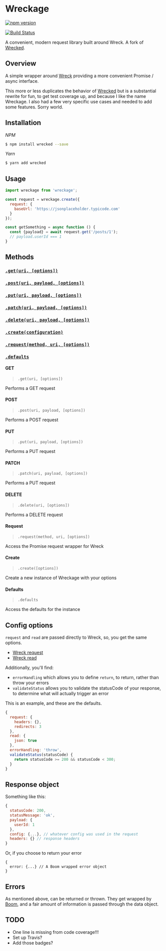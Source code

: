 # Wreckage

[![npm version](https://badge.fury.io/js/wreckage.svg)](https://badge.fury.io/js/wreckage)

[![Build Status](https://travis-ci.org/mshick/wreckage.svg?branch=master)](https://travis-ci.org/mshick/wreckage)

A convenient, modern request library built around Wreck. A fork of [Wrecked](https://github.com/TylerGarlick/wrecked).

## Overview

A simple wrapper around [Wreck](https://github.com/hapijs/wreck) providing a more convenient Promise / async interface.

This more or less duplicates the behavior of [Wrecked](https://github.com/TylerGarlick/wrecked) but is a substantial rewrite for fun, to get test coverage up, and because I like the name Wreckage. I also had a few very specific use cases and needed to add some features. Sorry world.

## Installation

*NPM*

```bash
$ npm install wrecked --save
```

*Yarn*

```bash
$ yarn add wrecked
```

## Usage

```javascript
import wreckage from 'wreckage';

const request = wreckage.create({
  request: {
    baseUrl: 'https://jsonplaceholder.typicode.com'
  }
});

const getSomething = async function () {
  const {payload} = await request.get('/posts/1');
  // payload.userId === 1
}
```

## Methods

### [`.get(uri, [options])`](#get)
### [`.post(uri, payload, [options])`](#post)
### [`.put(uri, payload, [options])`](#put)
### [`.patch(uri, payload, [options])`](#patch)
### [`.delete(uri, payload, [options])`](#delete)
### [`.create(configuration)`](#create)
### [`.request(method, uri, [options])`](#request)
### [`.defaults`](#defaults)

#### GET

> `.get(uri, [options])`

Performs a GET request

#### POST

> `.post(uri, payload, [options])`

Performs a POST request

#### PUT

> `.put(uri, payload, [options])`

Performs a PUT request

#### PATCH

> `.patch(uri, payload, [options])`

Performs a PUT request

#### DELETE

> `.delete(uri, [options])`

Performs a DELETE request

#### Request

> `.request(method, uri, [options])`

Access the Promise request wrapper for Wreck

#### Create

> `.create([options])`

Create a new instance of Wreckage with your options

#### Defaults

> `.defaults`

Access the defaults for the instance

## Config options

`request` and `read` are passed directly to Wreck, so, you get the same options.

* [Wreck request](https://github.com/hapijs/wreck#requestmethod-uri-options-callback)
* [Wreck read](https://github.com/hapijs/wreck#readresponse-options-callback)

Additionally, you'll find:

* `errorHandling` which allows you to define `return`, to return, rather than throw your errors
* `validateStatus` allows you to validate the statusCode of your response, to determine what will actually trigger an error

This is an example, and these are the defaults.

```javascript
{
  request: {
    headers: {},
    redirects: 3
  },
  read: {
    json: true
  },
  errorHandling: 'throw',
  validateStatus(statusCode) {
    return statusCode >= 200 && statusCode < 300;
  }
}
```

## Response object

Something like this:

```javascript
{
  statusCode: 200,
  statusMessage: 'ok',
  payload: {
    userId: 1
  },
  config: {...}, // whatever config was used in the request
  headers: {} // response headers
}
```

Or, if you choose to return your error

```
{
  error: {...} // A Boom wrapped error object
}
```

## Errors

As mentioned above, can be returned or thrown. They get wrapped by [Boom](https://github.com/hapijs/boom), and a fair amount of information is passed through the data object.

## TODO

* One line is missing from code coverage!!!
* Set up Travis?
* Add those badges?
